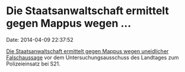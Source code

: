Die Staatsanwaltschaft ermittelt gegen Mappus wegen \...
========================================================

Date: 2014-04-09 22:37:52

[Die Staatsanwaltschaft ermittelt gegen Mappus wegen uneidlicher
Falschaussage](http://www.lto.de/recht/nachrichten/n/mappus-falschaussage-stuttgart-21/)
vor dem Untersuchungsausschuss des Landtages zum Polizeieinsatz bei S21.

